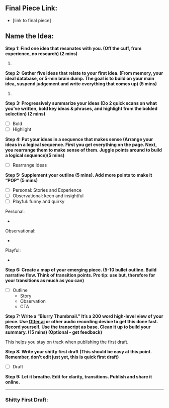 
## Final Piece Link:

- [link to final piece] 


## Name the Idea:

**Step 1: Find one idea that resonates with you. (Off the cuff, from experience, no research) (2 mins)**

1. 

**Step 2: Gather five ideas that relate to your first idea. (From memory, your ideal database, or 5-min brain dump. The goal is to build on your main idea, suspend judgement and write everything that comes up) (5 mins)**

1. 

**Step 3: Progressively summarize your ideas (Do 2 quick scans on what you’ve written, bold key ideas & phrases, and highlight from the bolded selection) (2 mins)**

- [ ]  Bold
- [ ]  Highlight

**Step 4: Put your ideas in a sequence that makes sense (Arrange your ideas in a logical sequence. First you get everything on the page. Next, you rearrange them to make sense of them. Juggle points around to build a logical sequence)(5 mins)**

- [ ]  Rearrange Ideas

**Step 5: Supplement your outline (5 mins). Add more points to make it “POP”  (5 mins)**

- [ ]  Personal: Stories and Experience
- [ ]  Observational: keen and insightful
- [ ]  Playful: funny and quirky

Personal:

- 

Observational:

- 

Playful:

- 

**Step 6: Create a map of your emerging piece. (5-10 bullet outline. Build narrative flow. Think of transition points. Pro tip: use but, therefore for your transitions as much as you can)**

- [ ]  Outline
    - Story
    - Observation
    - CTA

**Step 7: Write a “Blurry Thumbnail.” It’s a 200 word high-level view of your piece. Use [Otter.ai](http://Otter.ai) or other audio recording device to get this done fast. Record yourself. Use the transcript as base. Clean it up to build your summary. (15 mins) (Optional - get feedback)**

This helps you stay on track when publishing the first draft. 

**Step 8: Write your shitty first draft (This should be easy at this point. Remember, don’t edit just yet, this is quick first draft)**

- [ ]  Draft


**Step 9: Let it breathe. Edit for clarity, transitions. Publish and share it online.** 

---

### Shitty First Draft:
